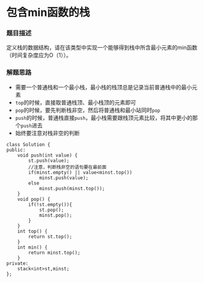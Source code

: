 ﻿# 包含min函数的栈
### 题目描述
定义栈的数据结构，请在该类型中实现一个能够得到栈中所含最小元素的min函数（时间复杂度应为O（1））。

### 解题思路
* 需要一个普通栈和一个最小栈，最小栈的栈顶总是记录当前普通栈中的最小元素
* `top`的时候，直接取普通栈顶、最小栈顶的元素即可
* `pop`的时候，要先判断栈非空，然后将普通栈和最小站同时`pop`
* `push`的时候，普通栈直接`push`，最小栈需要跟栈顶元素比较，将其中更小的那个`push`进去
* 始终要注意对栈非空的判断

```
class Solution {
public:
    void push(int value) {
        st.push(value);
        //注意，判断栈非空的语句要在最前面
        if(minst.empty() || value<minst.top())
            minst.push(value);
        else
            minst.push(minst.top());
    }
    void pop() {
        if(!st.empty()){
            st.pop();
            minst.pop();
        }
    }
    int top() {
        return st.top();
    }
    int min() {
        return minst.top();
    }
private:
    stack<int>st,minst;
};
```

